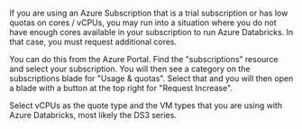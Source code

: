 If you are using an Azure Subscription that is a trial subscription or has low quotas on cores / vCPUs, you may run into a situation where you do not have enough cores available in your subscription to run Azure Databricks. In that case, you must request additional cores.

You can do this from the Azure Portal. Find the "subscriptions" resource and select your subscription. You will then see a category on the subscriptions blade for "Usage & quotas". Select that and you will then open a blade with a button at the top right for "Request Increase".

Select vCPUs as the quote type and the VM types that you are using with Azure Databricks, most likely the DS3 series.

